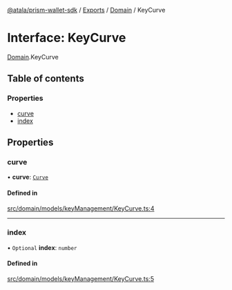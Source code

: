 [@atala/prism-wallet-sdk](../README.md) / [Exports](../modules.md) / [Domain](../modules/Domain.md) / KeyCurve

# Interface: KeyCurve

[Domain](../modules/Domain.md).KeyCurve

## Table of contents

### Properties

- [curve](Domain.KeyCurve.md#curve)
- [index](Domain.KeyCurve.md#index)

## Properties

### curve

• **curve**: [`Curve`](../enums/Domain.Curve.md)

#### Defined in

[src/domain/models/keyManagement/KeyCurve.ts:4](https://github.com/hyperledger/identus-edge-agent-sdk-ts/blob/c632f0efed4b3d905476bd3d4312ebd50a8d0a12/src/domain/models/keyManagement/KeyCurve.ts#L4)

___

### index

• `Optional` **index**: `number`

#### Defined in

[src/domain/models/keyManagement/KeyCurve.ts:5](https://github.com/hyperledger/identus-edge-agent-sdk-ts/blob/c632f0efed4b3d905476bd3d4312ebd50a8d0a12/src/domain/models/keyManagement/KeyCurve.ts#L5)
